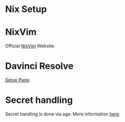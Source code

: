 # Nix Setup

# NixVim
Official [NixVim](https://nix-community.github.io/nixvim/index.html) Website.

# Davinci Resolve
[Setup Page](https://wiki.nixos.org/wiki/DaVinci_Resolve).

# Secret handling
Secret handling is done via age. More information [here](https://github.com/ryantm/agenix).
